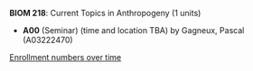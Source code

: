 **BIOM 218**: Current Topics in Anthropogeny (1 units)

- **A00** (Seminar) (time and location TBA) by Gagneux, Pascal (A03222470)

[Enrollment numbers over time](./BIOM218.tsv)
